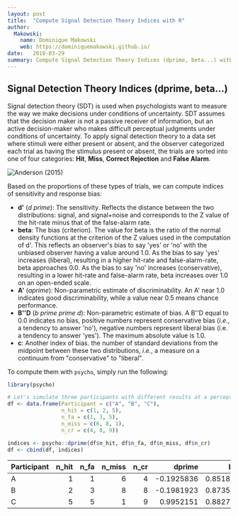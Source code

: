 ```yaml
---
layout: post
title:  "Compute Signal Detection Theory Indices with R"
author: 
  Makowski:
    name: Dominique Makowski
    web: https://dominiquemakowski.github.io/
date:   2018-03-29
summary: Compute Signal Detection Theory Indices (dprime, beta...) with R
---
```



Signal Detection Theory Indices (dprime, beta...)
-------------------------------------------------

Signal detection theory (SDT) is used when psychologists want to measure the way we make decisions under conditions of uncertainty. SDT assumes that the decision maker is not a passive receiver of information, but an active decision-maker who makes difficult perceptual judgments under conditions of uncertainty. To apply signal detection theory to a data set where stimuli were either present or absent, and the observer categorized each trial as having the stimulus present or absent, the trials are sorted into one of four categories: **Hit**, **Miss**, **Correct Rejection** and **False Alarm**.

![*Anderson (2015)*](https://www.frontiersin.org/files/Articles/147101/fpsyg-06-00762-HTML/image_m/fpsyg-06-00762-g001.jpg)

Based on the proportions of these types of trials, we can compute indices of sensitivity and response bias:

-   **d'** (*d prime*): The sensitivity. Reflects the distance between the two distributions: signal, and signal+noise and corresponds to the Z value of the hit-rate minus that of the false-alarm rate.
-   **beta**: The bias (criterion). The value for beta is the ratio of the normal density functions at the criterion of the Z values used in the computation of d'. This reflects an observer's bias to say 'yes' or 'no' with the unbiased observer having a value around 1.0. As the bias to say 'yes' increases (liberal), resulting in a higher hit-rate and false-alarm-rate, beta approaches 0.0. As the bias to say 'no' increases (conservative), resulting in a lower hit-rate and false-alarm rate, beta increases over 1.0 on an open-ended scale.
-   **A'** (*aprime*): Non-parametric estimate of discriminability. An A' near 1.0 indicates good discriminability, while a value near 0.5 means chance performance.
-   **B''D** (*b prime prime d*): Non-parametric estimate of bias. A B''D equal to 0.0 indicates no bias, positive numbers represent conservative bias (*i.e.*, a tendency to answer 'no'), negative numbers represent liberal bias (i.e. a tendency to answer 'yes'). The maximum absolute value is 1.0.
-   **c**: Another index of bias. the number of standard deviations from the midpoint between these two distributions, *i.e.*, a measure on a continuum from "conservative" to "liberal".

To compute them with `psycho`, simply run the following:

``` r
library(psycho)

# Let's simulate three participants with different results at a perceptual detection task
df <- data.frame(Participant = c("A", "B", "C"),
                 n_hit = c(1, 2, 5),
                 n_fa = c(1, 3, 5), 
                 n_miss = c(6, 8, 1),
                 n_cr = c(4, 8, 9))

indices <- psycho::dprime(df$n_hit, df$n_fa, df$n_miss, df$n_cr)
df <- cbind(df, indices)
```

| Participant |  n\_hit|  n\_fa|  n\_miss|  n\_cr|      dprime|       beta|     aprime|        bppd|           c|
|:------------|-------:|------:|--------:|------:|-----------:|----------:|----------:|-----------:|-----------:|
| A           |       1|      1|        6|      4|  -0.1925836|  0.8518485|  0.5000000|   0.9459459|   0.8326077|
| B           |       2|      3|        8|      8|  -0.1981923|  0.8735807|  0.4106061|   0.8285714|   0.6819377|
| C           |       5|      5|        1|      9|   0.9952151|  0.8827453|  0.5000000|  -0.9230769|  -0.1253182|
